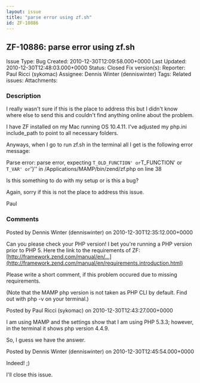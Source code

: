 ```yaml
---
layout: issue
title: "parse error using zf.sh"
id: ZF-10886
---
```


ZF-10886: parse error using zf.sh
---------------------------------

 Issue Type: Bug Created: 2010-12-30T12:09:58.000+0000 Last Updated: 2010-12-30T12:48:03.000+0000 Status: Closed Fix version(s): 
 Reporter:  Paul Ricci (sykomac)  Assignee:  Dennis Winter (denniswinter)  Tags: 
 Related issues: 
 Attachments: 
### Description

I really wasn't sure if this is the place to address this but I didn't know where else to send this and couldn't find anything online about the problem.

I have ZF installed on my Mac running OS 10.4.11. I've adjusted my php.ini include\_path to point to all necessary folders.

Anyways, when I go to run zf.sh in the terminal all I get is the following error message:

Parse error: parse error, expecting `T_OLD_FUNCTION' or`T\_FUNCTION' or `T_VAR' or`'}'' in /Applications/MAMP/bin/zend/zf.php on line 38

Is this something to do with my setup or is this a bug?

Again, sorry if this is not the place to address this issue.

Paul

 

 

### Comments

Posted by Dennis Winter (denniswinter) on 2010-12-30T12:35:12.000+0000

Can you please check your PHP version! I bet you're running a PHP version prior to PHP 5. Here the link to the requirements of ZF: [http://framework.zend.com/manual/en/…](http://framework.zend.com/manual/en/requirements.introduction.html)

Please write a short comment, if this problem occured due to missing requirements.

(Note that the MAMP php version is not taken as PHP CLI by default. Find out with php -v on your terminal.)

 

 

Posted by Paul Ricci (sykomac) on 2010-12-30T12:43:27.000+0000

I am using MAMP and the settings show that I am using PHP 5.3.3; however, in the terminal it shows php version 4.4.9.

So, I guess we have the answer.

 

 

Posted by Dennis Winter (denniswinter) on 2010-12-30T12:45:54.000+0000

Indeed! ;)

I'll close this issue.

 

 